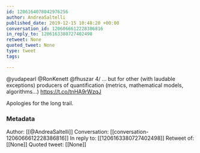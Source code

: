 ```yaml
---
id: 1206164078042976256
author: AndreaSaltelli
published_date: 2019-12-15 10:48:20 +00:00
conversation_id: 1206066612228386816
in_reply_to: 1206163380727402498
retweet: None
quoted_tweet: None
type: tweet
tags:

---
```


@yudapearl @RonKenett @fhuszar 4/ ... but for other (with laudable exceptions) producers of quantification (metrics, mathematical models, algorithms…) https://t.co/tnHA9rWzqJ     

Apologies for the long trail.

### Metadata

Author: [[@AndreaSaltelli]]
Conversation: [[conversation-1206066612228386816]]
In reply to: [[1206163380727402498]]
Retweet of: [[None]]
Quoted tweet: [[None]]
